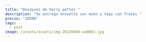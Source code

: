 ```yaml
---
title: "Desayuno de harry potter "
description: "Se entrega envuelto con moño y tags con frases "
precio: "10500"
tags:
  - post
image: /assets/assets/img-20220404-wa0061.jpg
---
```

